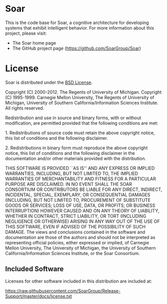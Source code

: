 # Soar

This is the code base for Soar, a cognitive architecture for developing systems that exhibit intelligent behavior. For more information about this project, please visit:

* The Soar home page
* The GitHub project page (https://github.com/SoarGroup/Soar)

# License

Soar is distributed under the [BSD License](http://www.opensource.org/licenses/bsd-license.php).

Copyright (C) 2000-2012. The Regents of University of Michigan.
Copyright (C) 1995-1999. Carnegie Mellon University,
                         The Regents of University of Michigan,
                         University of Southern California/Information
                         Sciences Institute.  All rights reserved.

Redistribution and use in source and binary forms, with or without
modification, are permitted provided that the following conditions are met:

1\. Redistributions of source code must retain the above copyright notice, this
list of conditions and the following disclaimer.

2\. Redistributions in binary form must reproduce the above copyright notice,
this list of conditions and the following disclaimer in the documentation
and/or other materials provided with the distribution.

THIS SOFTWARE IS PROVIDED ``AS IS'' AND ANY EXPRESS OR IMPLIED WARRANTIES,
INCLUDING, BUT NOT LIMITED TO, THE IMPLIED WARRANTIES OF MERCHANTABILITY AND
FITNESS FOR A PARTICULAR PURPOSE ARE DISCLAIMED. IN NO EVENT SHALL THE SOAR
CONSORTIUM  OR CONTRIBUTORS BE LIABLE FOR ANY DIRECT, INDIRECT, INCIDENTAL,
SPECIAL, EXEMPLARY, OR CONSEQUENTIAL DAMAGES (INCLUDING, BUT NOT LIMITED TO,
PROCUREMENT OF SUBSTITUTE GOODS OR SERVICES; LOSS OF USE, DATA, OR PROFITS; OR
BUSINESS INTERRUPTION) HOWEVER CAUSED AND ON ANY THEORY OF LIABILITY, WHETHER
IN CONTRACT, STRICT LIABILITY, OR TORT (INCLUDING NEGLIGENCE OR OTHERWISE)
ARISING IN ANY WAY OUT OF THE USE OF THIS SOFTWARE, EVEN IF ADVISED OF THE
POSSIBILITY OF SUCH DAMAGE. The views and conclusions contained in the software
and documentation are those of the authors and should not be interpreted as
representing official policies, either expressed or implied, of Carnegie Mellon
University, The University of Michigan, the University of Southern
California/Information Sciences Institute, or the Soar Consortium.

## Included Software

Licenses for other software included in this distribution are included at:

https://raw.githubusercontent.com/SoarGroup/Release-Support/master/docs/license.txt
